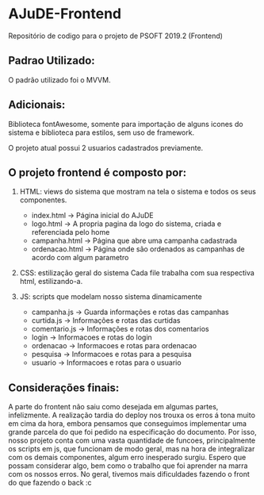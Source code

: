 # AJuDE-Frontend
Repositório de codigo para o projeto de PSOFT 2019.2 (Frontend)

## Padrao Utilizado:
  O padrão utilizado foi o MVVM.

## Adicionais:
  Biblioteca fontAwesome, somente para importação de alguns icones do sistema e biblioteca para estilos, sem uso de framework.
  
  
  O projeto atual possui 2 usuarios cadastrados previamente.
  

## O projeto frontend é composto por:

1. HTML: views do sistema que mostram na tela o sistema e todos os seus componentes.
    - index.html -> Página inicial do AJuDE
    - logo.html -> A propria pagina da logo do sistema, criada e referenciada pelo home
    - campanha.html -> Página que abre uma campanha cadastrada
    - ordenacao.html -> Página onde são ordenados as campanhas de acordo com algum parametro
    
2. CSS: estilização geral do sistema
  Cada file trabalha com sua respectiva html, estilizando-a.
  
3. JS: scripts que modelam nosso sistema dinamicamente
    - campanha.js -> Guarda informações e rotas das campanhas
    - curtida.js -> Informações e rotas das curtidas
    - comentario.js -> Informações e rotas dos comentarios
    - login -> Informacoes e rotas do login
    - ordenacao -> Informacoes e rotas para ordenacao
    - pesquisa -> Informacoes e rotas para a pesquisa
    - usuario -> Informacoes e rotas para o usuario
   
## Considerações finais:
  A parte do frontent não saiu como desejada em algumas partes, infelizmente. A realização tardia do deploy nos trouxa os erros á 
  tona muito em cima da hora, embora pensamos que conseguimos implementar uma grande parcela do que foi pedido na especificação do 
  documento. Por isso, nosso projeto conta com uma vasta quantidade de funcoes, principalmente os scripts em js, que funcionam de
  modo geral, mas na hora de integralizar com os demais componentes, algum erro inesperado surgiu. Espero que possam considerar algo,
  bem como o trabalho que foi aprender na marra com os nossos erros. No geral, tivemos mais dificuldades fazendo o front do que fazendo
  o back :c
    
  
